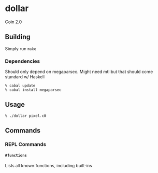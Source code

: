 # dollar
Coin 2.0

## Building

Simply run `make`

### Dependencies
Should only depend on megaparsec. Might need mtl but that should come standard w/ Haskell
```
% cabal update
% cabal install megaparsec
```


## Usage

```
% ./dollar pixel.c0
```

## Commands

### REPL Commands

#### `#functions`

Lists all known functions, including built-ins


